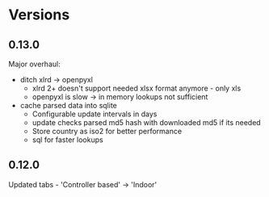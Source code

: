 # Versions

## 0.13.0
Major overhaul:
* ditch xlrd -> openpyxl
  * xlrd 2+ doesn't support needed xlsx format anymore - only xls
  * openpyxl is slow -> in memory lookups not sufficient
* cache parsed data into sqlite
  * Configurable update intervals in days
  * update checks parsed md5 hash with downloaded md5 if its needed
  * Store country as iso2 for better performance
  * sql for faster lookups
  
## 0.12.0
Updated tabs - 'Controller based' -> 'Indoor'